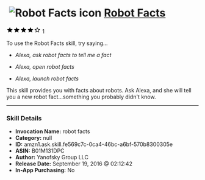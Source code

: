 # &nbsp;<img src="skill_icon" alt="Robot Facts icon" width="36"> [Robot Facts](http://alexa.amazon.com/#skills/amzn1.ask.skill.fe569c7c-0ca4-46bc-a6bf-570b8300305e)
![4 stars](../../images/ic_star_black_18dp_1x.png)![4 stars](../../images/ic_star_black_18dp_1x.png)![4 stars](../../images/ic_star_black_18dp_1x.png)![4 stars](../../images/ic_star_black_18dp_1x.png)![4 stars](../../images/ic_star_border_black_18dp_1x.png) 1

To use the Robot Facts skill, try saying...

* *Alexa, ask robot facts to tell me a fact*

* *Alexa, open robot facts*

* *Alexa, launch robot facts*

This skill provides you with facts about robots. Ask Alexa, and she will tell you a new robot fact...something you probably didn't know.

***

### Skill Details

* **Invocation Name:** robot facts
* **Category:** null
* **ID:** amzn1.ask.skill.fe569c7c-0ca4-46bc-a6bf-570b8300305e
* **ASIN:** B01M131DPC
* **Author:** Yanofsky Group LLC
* **Release Date:** September 19, 2016 @ 02:12:42
* **In-App Purchasing:** No
